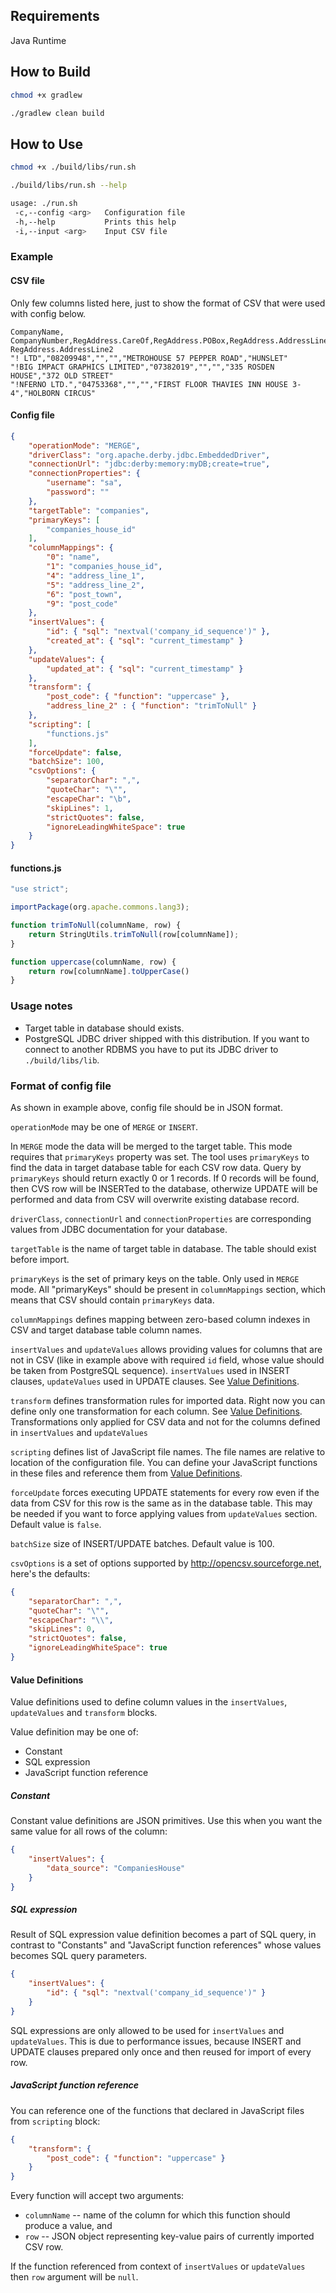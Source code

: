 ## Requirements

Java Runtime


## How to Build

``` bash
chmod +x gradlew

./gradlew clean build
```

## How to Use

``` bash
chmod +x ./build/libs/run.sh

./build/libs/run.sh --help

usage: ./run.sh
 -c,--config <arg>   Configuration file
 -h,--help           Prints this help
 -i,--input <arg>    Input CSV file
```

### Example

#### CSV file

Only few columns listed here, just to show the format of CSV that were used with config below.

```
CompanyName, CompanyNumber,RegAddress.CareOf,RegAddress.POBox,RegAddress.AddressLine1, RegAddress.AddressLine2
"! LTD","08209948","","","METROHOUSE 57 PEPPER ROAD","HUNSLET"
"!BIG IMPACT GRAPHICS LIMITED","07382019","","","335 ROSDEN HOUSE","372 OLD STREET"
"!NFERNO LTD.","04753368","","","FIRST FLOOR THAVIES INN HOUSE 3-4","HOLBORN CIRCUS"
```

#### Config file

``` json
{
    "operationMode": "MERGE",
    "driverClass": "org.apache.derby.jdbc.EmbeddedDriver",
    "connectionUrl": "jdbc:derby:memory:myDB;create=true",
    "connectionProperties": {
        "username": "sa",
        "password": ""
    },
    "targetTable": "companies",
    "primaryKeys": [
        "companies_house_id"
    ],
    "columnMappings": {
        "0": "name",
        "1": "companies_house_id",
        "4": "address_line_1",
        "5": "address_line_2",
        "6": "post_town",
        "9": "post_code"
    },
    "insertValues": {
        "id": { "sql": "nextval('company_id_sequence')" },
        "created_at": { "sql": "current_timestamp" }
    },
    "updateValues": {
        "updated_at": { "sql": "current_timestamp" }
    },
    "transform": {
        "post_code": { "function": "uppercase" },
        "address_line_2" : { "function": "trimToNull" }
    },
    "scripting": [
        "functions.js"
    ],
    "forceUpdate": false,
    "batchSize": 100,
    "csvOptions": {
        "separatorChar": ",",
        "quoteChar": "\"",
        "escapeChar": "\b",
        "skipLines": 1,
        "strictQuotes": false,
        "ignoreLeadingWhiteSpace": true
    }
}
```

#### functions.js
```javascript
"use strict";

importPackage(org.apache.commons.lang3);

function trimToNull(columnName, row) {
    return StringUtils.trimToNull(row[columnName]);
}

function uppercase(columnName, row) {
    return row[columnName].toUpperCase()
}
```

### Usage notes

 * Target table in database should exists.
 * PostgreSQL JDBC driver shipped with this distribution. If you want to connect to another RDBMS you have to put its JDBC driver to ```./build/libs/lib```.

### Format of config file

As shown in example above, config file should be in JSON format.

`operationMode` may be one of `MERGE` or `INSERT`.

In `MERGE` mode the data will be merged to the target table.
This mode requires that `primaryKeys` property was set.
The tool uses `primaryKeys` to find the data in target database table for each CSV row data.
Query by `primaryKeys` should return exactly 0 or 1 records.
If 0 records will be found, then CVS row will be INSERTed to the database,
otherwize UPDATE will be performed and data from CSV will overwrite existing database record.

`driverClass`, `connectionUrl` and `connectionProperties` are corresponding values from JDBC documentation for your database.

`targetTable` is the name of target table in database. The table should exist before import.

`primaryKeys` is the set of primary keys on the table. Only used in `MERGE` mode. All "primaryKeys" should be present in `columnMappings` section, which means that CSV should contain `primaryKeys` data.

`columnMappings` defines mapping between zero-based column indexes in CSV and target database table column names.

`insertValues` and `updateValues` allows providing values for columns that are not in CSV (like in example above with required `id` field, whose value should be taken from PostgreSQL sequence). `insertValues` used in INSERT clauses, `updateValues` used in UPDATE clauses. See <a href="#value-definitions">Value Definitions</a>.

`transform` defines transformation rules for imported data. Right now you can define only one transformation for each column. See <a href="#value-definitions">Value Definitions</a>. Transformations only applied for CSV data and not for the columns defined in `insertValues` and `updateValues`

`scripting` defines list of JavaScript file names. The file names are relative to location of the configuration file. You can define your JavaScript functions in these files and reference them from <a href="#value-definitions">Value Definitions</a>.

`forceUpdate` forces executing UPDATE statements for every row even if the data from CSV for this row is the same as in the database table. This may be needed if you want to force applying values from `updateValues` section. Default value is `false`.

`batchSize` size of INSERT/UPDATE batches. Default value is 100.

`csvOptions` is a set of options supported by http://opencsv.sourceforge.net, here's the defaults:
``` json
{
    "separatorChar": ",",
    "quoteChar": "\"",
    "escapeChar": "\\",
    "skipLines": 0,
    "strictQuotes": false,
    "ignoreLeadingWhiteSpace": true
}
```

#### Value Definitions

Value definitions used to define column values in the `insertValues`, `updateValues` and `transform` blocks.

Value definition may be one of:
  - Constant
  - SQL expression
  - JavaScript function reference

##### Constant

Constant value definitions are JSON primitives. Use this when you want the same value for all rows of the column:
```json
{
    "insertValues": {
        "data_source": "CompaniesHouse"
    }
}
```

##### SQL expression

Result of SQL expression value definition becomes a part of SQL query, in contrast to "Constants" and "JavaScript function references" whose values becomes SQL query parameters.
```json
{
    "insertValues": {
        "id": { "sql": "nextval('company_id_sequence')" }
    }
}
```
SQL expressions are only allowed to be used for `insertValues` and `updateValues`. This is due to performance issues, because INSERT and UPDATE clauses prepared only once and then reused for import of every row.

##### JavaScript function reference

You can reference one of the functions that declared in JavaScript files from `scripting` block:
```json
{
    "transform": {
        "post_code": { "function": "uppercase" }
    }
}
```

Every function will accept two arguments:
  - `columnName` -- name of the column for which this function should produce a value, and
  - `row` -- JSON object representing key-value pairs of currently imported CSV row.

If the function referenced from context of `insertValues` or `updateValues` then `row` argument will be `null`.
